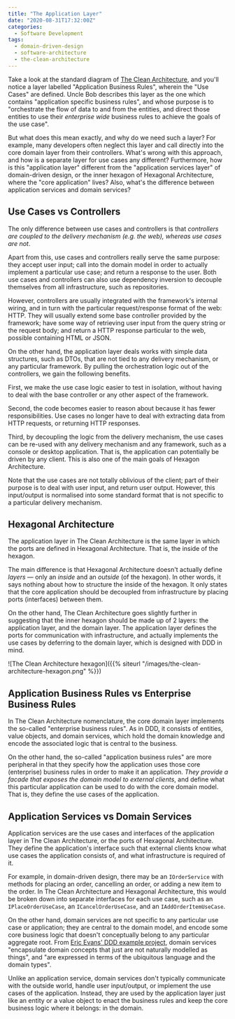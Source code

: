 ```yaml
---
title: "The Application Layer"
date: "2020-08-31T17:32:00Z"
categories:
  - Software Development
tags:
  - domain-driven-design
  - software-architecture
  - the-clean-architecture
---
```


Take a look at the standard diagram of [The Clean Architecture](http://blog.cleancoder.com/uncle-bob/2012/08/13/the-clean-architecture.html), and you'll notice a layer labelled "Application Business Rules", wherein the "Use Cases" are defined. Uncle Bob describes this layer as the one which contains "application specific business rules", and whose purpose is to "orchestrate the flow of data to and from the entities, and direct those entities to use their _enterprise wide_ business rules to achieve the goals of the use case".

But what does this mean exactly, and why do we need such a layer? For example, many developers often neglect this layer and call directly into the core domain layer from their controllers. What's wrong with this approach, and how is a separate layer for use cases any different? Furthermore, how is this "application layer" different from the "application services layer" of domain-driven design, or the inner hexagon of Hexagonal Architecture, where the "core application" lives? Also, what's the difference between application services and domain services?

## Use Cases vs Controllers

The only difference between use cases and controllers is that _controllers are coupled to the delivery mechanism (e.g. the web), whereas use cases are not_.

Apart from this, use cases and controllers really serve the same purpose: they accept user input; call into the domain model in order to actually implement a particular use case; and return a response to the user. Both use cases and controllers can also use dependency inversion to decouple themselves from all infrastructure, such as repositories.

However, controllers are usually integrated with the framework's internal wiring, and in turn with the particular request/response format of the web: HTTP. They will usually extend some base controller provided by the framework; have some way of retrieving user input from the query string or the request body; and return a HTTP response particular to the web, possible containing HTML or JSON.

On the other hand, the application layer deals works with simple data structures, such as DTOs, that are not tied to any delivery mechanism, or any particular framework. By pulling the orchestration logic out of the controllers, we gain the following benefits.

First, we make the use case logic easier to test in isolation, without having to deal with the base controller or any other aspect of the framework.

Second, the code becomes easier to reason about because it has fewer responsibilities. Use cases no longer have to deal with extracting data from HTTP requests, or returning HTTP responses.

Third, by decoupling the logic from the delivery mechanism, the use cases can be re-used with any delivery mechanism and any framework, such as a console or desktop application. That is, the application can potentially be driven by any client. This is also one of the main goals of Hexagon Architecture.

Note that the use cases are not totally oblivious of the client; part of their purpose is to deal with user input, and return user output. However, this input/output is normalised into some standard format that is not specific to a particular delivery mechanism.

## Hexagonal Architecture

The application layer in The Clean Architecture is the same layer in which the ports are defined in Hexagonal Architecture. That is, the inside of the hexagon.

The main difference is that Hexagonal Architecture doesn't actually define _layers_ — only an _inside_ and an _outside_ (of the hexagon). In other words, it says nothing about how to structure the inside of the hexagon. It only states that the core application should be decoupled from infrastructure by placing ports (interfaces) between them.

On the other hand, The Clean Architecture goes slightly further in suggesting that the inner hexagon should be made up of 2 layers: the application layer, and the domain layer. The application layer defines the ports for communication with infrastructure, and actually implements the use cases by deferring to the domain layer, which is designed with DDD in mind.

![The Clean Architecture hexagon]({{% siteurl "/images/the-clean-architecture-hexagon.png" %}})

## Application Business Rules vs Enterprise Business Rules

In The Clean Architecture nomenclature, the core domain layer implements the so-called "enterprise business rules". As in DDD, it consists of entities, value objects, and domain services, which hold the domain knowledge and encode the associated logic that is central to the business.

On the other hand, the so-called "application business rules" are more peripheral in that they specify how the application uses those core (enterprise) business rules in order to make it an application. _They provide a facade that exposes the domain model to external clients_, and define what this particular application can be used to do with the core domain model. That is, they define the use cases of the application.

## Application Services vs Domain Services

Application services are the use cases and interfaces of the application layer in The Clean Architecture, or the ports of Hexagonal Architecture. They define the application's interface such that external clients know what use cases the application consists of, and what infrastructure is required of it.

For example, in domain-driven design, there may be an `IOrderService` with methods for placing an order, cancelling an order, or adding a new item to the order. In The Clean Architecture and Hexagonal Architecture, this would be broken down into separate interfaces for each use case, such as an `IPlaceOrderUseCase`, an `ICancelOrderUseCase`, and an `IAddOrderItemUseCase`.

On the other hand, domain services are not specific to any particular use case or application; they are central to the domain model, and encode some core business logic that doesn't conceptually belong to any particular aggregate root. From [Eric Evans' DDD example project](http://dddsample.sourceforge.net/characterization.html), domain services "encapsulate domain concepts that just are not naturally modelled as things", and "are expressed in terms of the ubiquitous language and the domain types".

Unlike an application service, domain services don't typically communicate with the outside world, handle user input/output, or implement the use cases of the application. Instead, they are used by the application layer just like an entity or a value object to enact the business rules and keep the core business logic where it belongs: in the domain.
